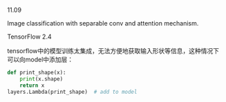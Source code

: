11.09

Image classification with separable conv and attention mechanism.

TensorFlow 2.4

tensorflow中的模型训练太集成，无法方便地获取输入形状等信息，这种情况下可以向model中添加层：

```python
def print_shape(x):
    print(x.shape)
    return x
layers.Lambda(print_shape)	# add to model
```

